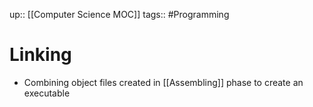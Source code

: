up:: [[Computer Science MOC]]
tags:: #Programming  
# Linking
- Combining object files created in [[Assembling]] phase to create an executable